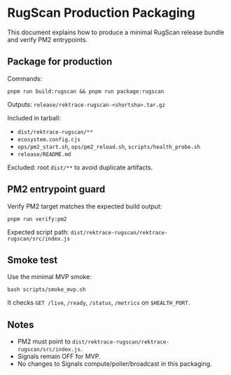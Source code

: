 # RugScan Production Packaging

This document explains how to produce a minimal RugScan release bundle and verify PM2 entrypoints.

## Package for production

Commands:

```
pnpm run build:rugscan && pnpm run package:rugscan
```

Outputs: `release/rektrace-rugscan-<shortsha>.tar.gz`

Included in tarball:
- `dist/rektrace-rugscan/**`
- `ecosystem.config.cjs`
- `ops/pm2_start.sh`, `ops/pm2_reload.sh`, `scripts/health_probe.sh`
- `release/README.md`

Excluded: root `dist/**` to avoid duplicate artifacts.

## PM2 entrypoint guard

Verify PM2 target matches the expected build output:

```
pnpm run verify:pm2
```

Expected script path:
`dist/rektrace-rugscan/rektrace-rugscan/src/index.js`

## Smoke test

Use the minimal MVP smoke:

```
bash scripts/smoke_mvp.sh
```

It checks `GET /live`, `/ready`, `/status`, `/metrics` on `$HEALTH_PORT`.

## Notes

- PM2 must point to `dist/rektrace-rugscan/rektrace-rugscan/src/index.js`.
- Signals remain OFF for MVP.
- No changes to Signals compute/poller/broadcast in this packaging.


